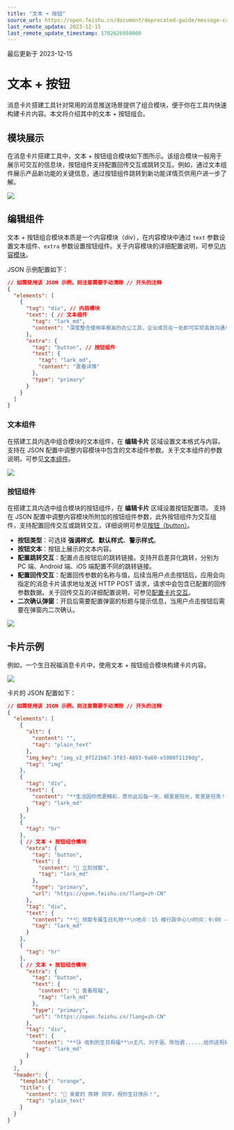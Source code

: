 ```yaml
---
title: "文本 + 按钮"
source_url: https://open.feishu.cn/document/deprecated-guide/message-card/component-list/combinations/text-button
last_remote_update: 2023-12-15
last_remote_update_timestamp: 1702626950000
---
```

最后更新于 2023-12-15

# 文本 + 按钮

消息卡片搭建工具针对常用的消息推送场景提供了组合模块，便于你在工具内快速构建卡片内容。本文将介绍其中的文本 + 按钮组合。

## 模块展示

在消息卡片搭建工具中，文本 + 按钮组合模块如下图所示。该组合模块一般用于展示可交互的信息块，按钮组件支持配置回传交互或跳转交互。例如，通过文本组件展示产品新功能的关键信息，通过按钮组件跳转到新功能详情页供用户进一步了解。

![](https://sf3-cn.feishucdn.com/obj/open-platform-opendoc/f435d4e6e964439d9c29d6fb5f3e1df8_ar4IaTygI4.png?height=1416&lazyload=true&maxWidth=600&width=2874)

## 编辑组件

文本 + 按钮组合模块本质是一个内容模块（div），在内容模块中通过 `text` 参数设置文本组件、`extra` 参数设置按钮组件。关于内容模块的详细配置说明，可参见[内容模块](https://open.feishu.cn/document/ukTMukTMukTM/uYzM3QjL2MzN04iNzcDN/component-list/common-components-and-elements#6bdb3f37)。

JSON 示例配置如下：

```json
// 如需使用该 JSON 示例，则注意需要手动清除 // 开头的注释
{
  "elements": [
    {
      "tag": "div", // 内容模块
      "text": { // 文本组件
        "tag": "lark_md", 
        "content": "深度整合使用率极高的办公工具，企业成员在一处即可实现高效沟通与协作。"
      },
      "extra": {
        "tag": "button", // 按钮组件
        "text": {
          "tag": "lark_md",
          "content": "查看详情"
        },
        "type": "primary"
      }
    }
  ]
}
```

### 文本组件

在搭建工具内选中组合模块的文本组件，在 **编辑卡片** 区域设置文本格式与内容。
支持在 JSON 配置中调整内容模块中包含的文本组件参数。关于文本组件的参数说明，可参见[文本组件](https://open.feishu.cn/document/ukTMukTMukTM/uUzNwUjL1cDM14SN3ATN)。

![](https://sf3-cn.feishucdn.com/obj/open-platform-opendoc/92551d7f8ecafd611ee1898e68a53598_0kjwxOxjZ0.png?height=1020&lazyload=true&maxWidth=600&width=1656)

### 按钮组件

在搭建工具内选中组合模块的按钮组件，在 **编辑卡片** 区域设置按钮配置项。
支持在 JSON 配置中调整内容模块所附加的按钮组件参数，此外按钮组件为交互组件，支持配置回传交互或跳转交互，详细说明可参见[按钮（button）](https://open.feishu.cn/document/ukTMukTMukTM/uEzNwUjLxcDM14SM3ATN)。

- **按钮类型**：可选择 **强调样式**、**默认样式**、**警示样式**。
- **按钮文本**：按钮上展示的文本内容。
- **配置跳转交互**：配置点击按钮后的跳转链接。支持开启差异化跳转，分别为 PC 端、Android 端、iOS 端配置不同的跳转链接。
- **配置回传交互**：配置回传参数的名称与值，后续当用户点击按钮后，应用会向指定的消息卡片请求地址发送 HTTP POST 请求，请求中会包含已配置的回传参数数据。关于回传交互的详细配置说明，可参见[配置卡片交互](https://open.feishu.cn/document/ukTMukTMukTM/uYjNwUjL2YDM14iN2ATN)。
- **二次确认弹窗**：开启后需要配置弹窗的标题与提示信息，当用户点击按钮后需要在弹窗内二次确认。

![](https://sf3-cn.feishucdn.com/obj/open-platform-opendoc/20492141a917ffe60c977968c0842f38_9J2bgqNqaV.png?height=1234&lazyload=true&maxWidth=600&width=1658)

## 卡片示例

例如，一个生日祝福消息卡片中，使用文本 + 按钮组合模块构建卡片内容。

![](https://sf3-cn.feishucdn.com/obj/open-platform-opendoc/a14f181ca0cd57c88c20f3ef50fe8377_fzSaW8nR1k.png?height=936&lazyload=true&maxWidth=600&width=1364)

卡片的 JSON 配置如下：

```json
// 如需使用该 JSON 示例，则注意需要手动清除 // 开头的注释
{
  "elements": [
    {
      "alt": {
        "content": "",
        "tag": "plain_text"
      },
      "img_key": "img_v2_0f521b67-3f83-4893-9a60-e5000f1139dg",
      "tag": "img"
    },
    {
      "tag": "div",
      "text": {
        "content": "**生活因你而更精彩，愿你此后每一天，眼里是阳光，笑里是坦荡！**",
        "tag": "lark_md"
      }
    },
    {
      "tag": "hr"
    },
    { // 文本 + 按钮组合模块
      "extra": {
        "tag": "button",
        "text": {
          "content": "🙋 立刻领取",
          "tag": "lark_md"
        },
        "type": "primary",
        "url": "https://open.feishu.cn/?lang=zh-CN"
      },
      "tag": "div",
      "text": {
        "content": "**🎁 领取专属生日礼物**\n地点：15 楼行政中心\n时间：9:00 - 18:00\n",
        "tag": "lark_md"
      }
    },
    {
      "tag": "hr"
    },
    { // 文本 + 按钮组合模块
      "extra": {
        "tag": "button",
        "text": {
          "content": "👀 查看祝福",
          "tag": "lark_md"
        },
        "type": "primary",
        "url": "https://open.feishu.cn/?lang=zh-CN"
      },
      "tag": "div",
      "text": {
        "content": "**😘 收到的生日祝福**\n王凡、刘子涵、陈怡君......给你送祝福啦",
        "tag": "lark_md"
      }
    }
  ],
  "header": {
    "template": "orange",
    "title": {
      "content": "🎂 亲爱的 陈婷 同学，祝你生日快乐！",
      "tag": "plain_text"
    }
  }
}
```
